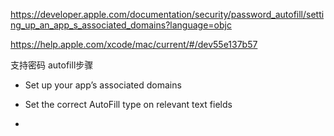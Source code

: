 https://developer.apple.com/documentation/security/password_autofill/setting_up_an_app_s_associated_domains?language=objc


https://help.apple.com/xcode/mac/current/#/dev55e137b57


支持密码 autofill步骤

- Set up your app’s associated domains

- Set the correct AutoFill type on relevant text fields
- 